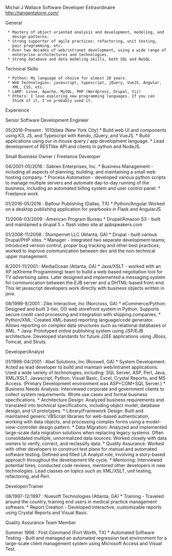 
   Michal J Wallace
   Software Developer Extraordinaire
   http://tangentstorm.com/

General

     * Mastery of object oriented analysis and development, modeling, and
       design patterns.
     * Strong supporter of agile practices: refactoring, unit testing,
       pair programming, etc.
     * Over two decades of web/intranet development, using a wide range of
       enterprise architectures and technologies.
     * Strong database and data modeling skills, both SQL and NoSQL.

Technical Skills

     * Python: My language of choice for almost 20 years.
     * Web Technologies: javascript, typescript, jQuery, VueJS, Angular,
       XML, CSS, etc.
     * LAMP: Linux, Apache, MySQL, PHP (Wordpress, Drupal, Yii)
     * Others: I love exploring new programming languages. If you can
       think of it, I've probably used it.

Experience

Senior Software Development Engineer

   05/2016-Present : 1010data (New York City)
     * Build web UI and components using K3, JS, and Typescript
       with Kendo, jQuery, and VueJS.
     * Build applications using our in-house query / app development
       language.
     * Lead development of RESTlike API and clients in python and NodeJS.

Small Business Owner / Freelance Developer

   04/2001-05/2016 : Sabren Enterprises, Inc.
     * Business Management - including all aspects of
       planning, building, and maintaining a small web hosting company.
     * Process Automation - developed various python scripts to manage
       multiple servers and automate day-to-day running of the business,
       including
       an automated billing system and user control panel.
     * Freelance work

   01/2016-05/2016 : Balfour Publishing (Dallas, TX)
     * Python/Angular
       Worked on a desktop publishing application for yearbooks
       in Flask and AngularJS.

   11/2008-03/2009 : American Program Bureau
     * Drupal/Amazon S3 - built and maintained a drupal 5 + flash
       video site at apbspeakers.com

   01/2008-11/2008 : Stompernet LLC (Atlanta, GA)
     * Drupal - built various Drupal/PHP sites.
     * Manager - integrated two separate development teams;
       introduced version control, proper bug tracking and other
       best practices; worked to improve communication between dev and the
       non-technical upper management.

   8/2001-11/2001 : MediaOcean (Atlanta, GA)
     * Java/XSLT - worked with an XP (eXtreme Programming) team to
       build a web-based negotiation tool for TV advertising sales. Later
       designed
       and implemented a messaging system for communication between the
       EJB
       server and a DHTML-based front-end. This let javascript developers
       work directly with business objects written in java.

   08/1999-8/2001 : Zike Interactive, Inc (Norcross, GA)
     * eCommerce/Python: Designed and built 3-tier, OO web
       storefront system in Python. Supports secure credit card processing
       and integration with shipping companies.
     * Python/XML: Created XML-based reporting language/code generator.
       Allows reporting on complex data structures such as relational
       databases or XML.
     * Java: Prototyped online publishing system using JSP/EJB
       architecture. Developed standards for future J2EE applications
       using
       JBoss, Tomcat, and Struts.

Developer/Analyst

   01/1998-04/2001 : Abel Solutions, Inc (Roswell, GA)
     * System Development: Acted as lead developer to build and
       maintain web/intranet applications. Used a wide variety of
       technologies, including: SQL Server, ASP, Perl, Java, XML/XSLT,
       Javascript, Python, Visual Basic, Excel, Crystal Reports, and MS
       Access. (Primary Development environment was ASP+COM+SQL Server.)
     * Business Needs Analysis: Interviewed corporate and
       government clients to collect system requirements. Wrote use cases
       and formal business specifications.
     * Architecture Design: Analyzed business requirements and
       translated into technical specifications, including object model,
       database design, and UI prototypes.
     * Library/Framework Design: Built and maintained generic
       VBScript libraries for web-based authentication, working with data
       objects, and processing complex forms using a model-view-controller
       design pattern.
     * Data Migration: Analyzed and implemented large-scale data
       migration solutions when replacing legacy systems. Often
       consolidated multiple, unnormalized data sources. Worked closely
       with data owners to verify, correct, and reclassify data.
     * Quality Assurance: Worked with other developers to
       construct test plans for manual and automated software
       testing. Defined and filled LA Analyst role, involving a
       story-based
       approach throughout the development life cycle.
     * Mentoring: Interviewed potential hires, conducted code
       reviews, mentored other developers in new technologies. Lead
       classes
       on topics such as XML/XSLT, unit testing, refactoring, and
       Perl.

Developer/Trainer

   08/1997-12/1997 : Nuesoft Technologies (Atlanta, GA)
     * Training - Traveled around the country, training end
       users in medical practice management software.
     * Report Creation - Developed interactive, customizable
       reports using Crystal Reports and Visual Basic.

Quality Assurance Team Member

   Summer 1996 : First Command (Fort Worth, TX)
     * Automated Software Testing - Built and managed an
       automated regression test environment for a large-scale client
       management system using Microsoft Access and Visual Test.

